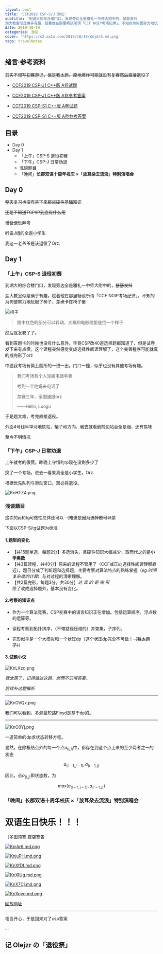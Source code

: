 ```yaml
---
layout: post
title: 'CCF2019 CSP-S/J 游记'
subtitle: '到湖大的综合楼门口，发现旁边全是雅礼一中师大附中的，瑟瑟发抖
湖大教室似是确乎有趣，趁着他在那里畅谈所谓「CCF NOIP考场纪律」，不知的为何便努力地玩起了椅子，~~差点卡在椅子里~~'
date: 2019-10-19
categories: 游记
cover: 'https://s2.ax1x.com/2019/10/19/KnjAr6.md.png'
tags: travelNotes
---
```


## 绪言·参考资料

~~其实不想写初赛游记，但是我太蒟，原地爆炸可能就没有复赛然后直接退役了~~

- [CCF2019 CSP-J1 C++版 A卷试题](assets\files\入门组C++（CSP2019-junior-C++-A）.pdf)

- [CCF2019 CSP-J1 C++版 A卷参考答案](assets\files\CSP2019-junior-参考答案-A.docx)

- [CCF2019 CSP-S1 C++版 A卷试题](assets\files\提高组C++（CSP2019-senior-C++-A）.pdf)

- [CCF2019 CSP-S1 C++版 A卷参考答案](assets\files\CSP2019-senior-参考答案-A.docx)

## 目录

- Day 0
- Day 1
    - 「上午」CSP-S 退役初赛
    - 「下午」CSP-J 日常劝退
    - 浅谈题目
    - 「晚间」**长郡双语十周年校庆 ×「放耳朵去流浪」特别演唱会**

## Day 0

~~整天复习也没有背下来那些硬件基础知识~~

~~还是不知道TCP/IP到底有什么用~~

~~准备退役弃考~~

听说J组的全是小学生

我这一老爷爷是该退役了Orz.

## Day 1

### 「上午」CSP-S 退役初赛

到湖大的综合楼门口，发现旁边全是雅礼一中师大附中的，~~瑟瑟发抖~~

湖大教室似是确乎有趣，趁着他在那里畅谈所谓「CCF NOIP考场纪律」，不知的为何便努力地玩起了椅子，~~差点卡在椅子里~~

![椅子](https://s2.ax1x.com/2019/10/19/Kno7dA.png)

> 图中红色的部分可以转动，大概和电影院里座位一个样子

然后就发卷子了。

看到答题卡的时候也没有什么意外，毕竟CSP改40道选择题都知道了，但是试卷发下来有点慌，这个读程突然感觉变成选择性阅读理解了，这个完善程序可能就真的成完形了orz

中途我考场有俩上厕所的一进一出，门口一撞，似乎也没有其他考场有趣。

> 我们考场有个人没摘电话手表
>
> 考到一半他妈来电话了
>
> 禁赛三年，全国通报orz
>
>   ——Hello, Luogu

于是题太难，考完直接退役。

外面4号线阜埠河地铁站，罐子岭方向，我去就看到前边站台全是烟，还有焦味

至今不明情况

### 「下午」CSP-J 日常劝退

上午就考的很慌，昨晚上守恒的rp现在没剩多少了

换了一个考场，进去一看果真全是小学生，Orz.

根据优先队列与滑动窗口，窝必将退役。

![KnHTZ4.png](https://s2.ax1x.com/2019/10/19/KnHTZ4.png)

### 浅谈题目

这次的pj和tg可做性总体还可以 ~~（难道是因为选择题可以蒙~~

下面以CSP-S/tg试题为标准

#### 1.题型的变化

- 【共15题单选，每题2分】多选消失，且硬件知识大幅减少，取而代之的是**小学奥数**
- 【共3篇读程，共40分】原来的读程不管用了（CCF或正向选择性阅读理解靠近），题目分成了判断题和选择题，主要考察对算法特点的熟练掌握（*eg.时间复杂度的计算*）与对过程的清晰理解。
- 【共2篇完形，每题3分，共30分】*这 真 的 是 完 形*<br>除了改成选择题外，基本没有变化。

#### 2.考察的知识点

- 作为一个算法竞赛，CSP初赛中的语言知识正在增加。包括运算顺序，浮点数的运算等。

- 读程考察到拓扑排序，（不带路径压缩的）并查集，子序列。

- 完形似乎是一个大模拟和一个状压dp（这个状压dp完全不可做！~~（我太蒟了）~~）

#### 3.试题小议

![KnLXzq.png](https://s2.ax1x.com/2019/10/19/KnLXzq.png)

*我太蒟了，记得做过这题，然而不记得答案。*

*后续补这题解析*

---

![KnOVQx.png](https://s2.ax1x.com/2019/10/19/KnOVQx.png)

我们可以看到，多源最短路Floyd是基于dp的。

---

![KnO0Yj.png](https://s2.ax1x.com/2019/10/19/KnO0Yj.png)

一道简单的dp求状态转移方程。

显然，在除根结点外的每一个点$a_(i,j)$中，都存在到这个点上来的至少两者之一的状态

$$a_(i-1,j-1), a_(i-1,j)$$

因此，点$a_(i,j)$即状态数，为

$$max(a_(i-1,j-1), a_(i-1,j))$$

### 「晚间」**长郡双语十周年校庆 ×「放耳朵去流浪」特别演唱会**

# 双语生日快乐！！！

（多图预警 夜店警告

[![KnjAr6.md.png](https://s2.ax1x.com/2019/10/19/KnjAr6.md.png)](https://imgchr.com/i/KnjAr6)

[![KnjuPH.md.png](https://s2.ax1x.com/2019/10/19/KnjuPH.md.png)](https://imgchr.com/i/KnjuPH)

[![KnXfDf.md.png](https://s2.ax1x.com/2019/10/19/KnXfDf.md.png)](https://imgchr.com/i/KnXfDf)

[![KnXIUg.md.png](https://s2.ax1x.com/2019/10/19/KnXIUg.md.png)](https://imgchr.com/i/KnXIUg)

[![KnX7Cj.md.png](https://s2.ax1x.com/2019/10/19/KnX7Cj.md.png)](https://imgchr.com/i/KnX7Cj)

[![KnXqvq.md.png](https://s2.ax1x.com/2019/10/19/KnXqvq.md.png)](https://imgchr.com/i/KnXqvq)

[回放网址](https://vzan.com/live/tvchat-194633513?ver=637070375151473825&shareuid=115571226&vprid=0&from=groupmessage&isappinstalled=0#/)

---

相当开心，于是回来对了csp答案

...

## 记 OIejzr の「退役祭」